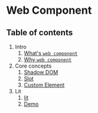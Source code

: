 # Web Component

## Table of contents

1. Intro
   1. [What's `web component`](/docs/intro/whats-web-component.md)
   1. [Why `web component`](/docs/intro/why-web-component.md)
1. Core concepts
   1. [Shadow DOM](/docs/core-concepts/shadow-dom.md)
   1. [Slot](/docs/core-concepts/slot.md)
   1. [Custom Element](/docs/core-concepts/custom-element.md)
1. Lit
   1. [lit](/docs/lit/lit.md)
   1. [Demo](http://localhost:3000)
